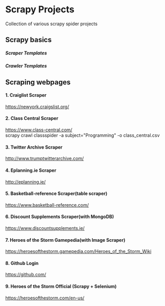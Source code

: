# Scrapy Projects

Collection of various scrapy spider projects


## Scrapy basics

##### Scraper Templates
##### Crawler Templates

## Scraping webpages

#### 1. Craiglist Scraper 
https://newyork.craigslist.org/
#### 2. Class Central Scraper
https://www.class-central.com/<br>
scrapy crawl classspider -a subject="Programming" -o class_central.csv

#### 3. Twitter Archive Scraper
http://www.trumptwitterarchive.com/

#### 4. Eplanning.ie Scraper
http://eplanning.ie/

#### 5. Basketball-reference Scraper(table scraper)
https://www.basketball-reference.com/

#### 6. Discount Supplements Scraper(with MongoDB)
https://www.discountsupplements.ie/

#### 7. Heroes of the Storm Gamepedia(with Image Scraper)
https://heroesofthestorm.gamepedia.com/Heroes_of_the_Storm_Wiki

#### 8. Github Login
https://github.com/

#### 9. Heroes of the Storm Official (Scrapy + Selenium)
https://heroesofthestorm.com/en-us/